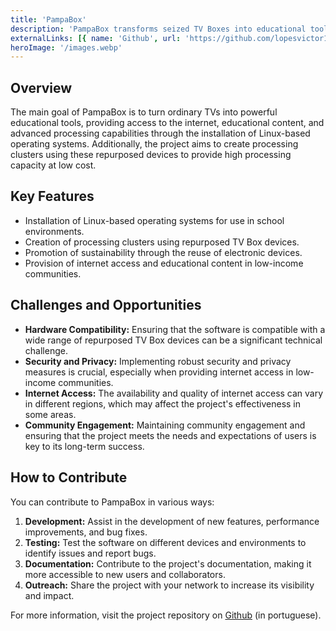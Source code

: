 ```yaml
---
title: 'PampaBox'
description: 'PampaBox transforms seized TV Boxes into educational tools via Linux, offering internet access and educational content.'
externalLinks: [{ name: 'Github', url: 'https://github.com/lopesvictor1/PampaBox' }]
heroImage: '/images.webp'
---
```


## Overview

The main goal of PampaBox is to turn ordinary TVs into powerful educational tools, providing access to the internet, educational content, and advanced processing capabilities through the installation of Linux-based operating systems. Additionally, the project aims to create processing clusters using these repurposed devices to provide high processing capacity at low cost.

## Key Features

- Installation of Linux-based operating systems for use in school environments.
- Creation of processing clusters using repurposed TV Box devices.
- Promotion of sustainability through the reuse of electronic devices.
- Provision of internet access and educational content in low-income communities.

## Challenges and Opportunities

- **Hardware Compatibility:** Ensuring that the software is compatible with a wide range of repurposed TV Box devices can be a significant technical challenge.
- **Security and Privacy:** Implementing robust security and privacy measures is crucial, especially when providing internet access in low-income communities.
- **Internet Access:** The availability and quality of internet access can vary in different regions, which may affect the project's effectiveness in some areas.
- **Community Engagement:** Maintaining community engagement and ensuring that the project meets the needs and expectations of users is key to its long-term success.

## How to Contribute

You can contribute to PampaBox in various ways:

1. **Development:** Assist in the development of new features, performance improvements, and bug fixes.
2. **Testing:** Test the software on different devices and environments to identify issues and report bugs.
3. **Documentation:** Contribute to the project's documentation, making it more accessible to new users and collaborators.
4. **Outreach:** Share the project with your network to increase its visibility and impact.

For more information, visit the project repository on [Github](https://github.com/lopesvictor1/PampaBox) (in portuguese).
